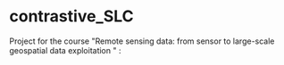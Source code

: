 # contrastive_SLC
Project for the course "Remote sensing data: from sensor to large-scale geospatial data exploitation " :
